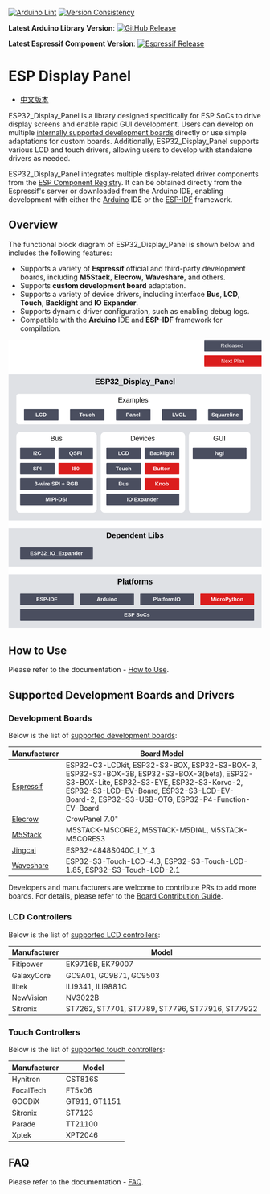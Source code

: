[![Arduino Lint](https://github.com/esp-arduino-libs/ESP32_Display_Panel/actions/workflows/arduino_lint.yml/badge.svg)](https://github.com/esp-arduino-libs/ESP32_Display_Panel/actions/workflows/arduino_lint.yml) [![Version Consistency](https://github.com/esp-arduino-libs/ESP32_Display_Panel/actions/workflows/check_lib_versions.yml/badge.svg)](https://github.com/esp-arduino-libs/ESP32_Display_Panel/actions/workflows/check_lib_versions.yml)

**Latest Arduino Library Version**: [![GitHub Release](https://img.shields.io/github/v/release/esp-arduino-libs/ESP32_Display_Panel)](https://github.com/esp-arduino-libs/ESP32_Display_Panel/releases)

**Latest Espressif Component Version**: [![Espressif Release](https://components.espressif.com/components/espressif/esp32_display_panel/badge.svg)](https://components.espressif.com/components/espressif/esp32_display_panel)

# ESP Display Panel

* [中文版本](./README_CN.md)

ESP32_Display_Panel is a library designed specifically for ESP SoCs to drive display screens and enable rapid GUI development. Users can develop on multiple [internally supported development boards](#Development-Boards) directly or use simple adaptations for custom boards. Additionally, ESP32_Display_Panel supports various LCD and touch drivers, allowing users to develop with standalone drivers as needed.

ESP32_Display_Panel integrates multiple display-related driver components from the [ESP Component Registry](https://components.espressif.com/). It can be obtained directly from the Espressif's server or downloaded from the Arduino IDE, enabling development with either the [Arduino](https://github.com/espressif/arduino-esp32) IDE or the [ESP-IDF](https://github.com/espressif/esp-idf) framework.

## Overview

The functional block diagram of ESP32_Display_Panel is shown below and includes the following features:

- Supports a variety of **Espressif** official and third-party development boards, including **M5Stack**, **Elecrow**, **Waveshare**, and others.
- Supports **custom development board** adaptation.
- Supports a variety of device drivers, including interface **Bus**, **LCD**, **Touch**, **Backlight** and **IO Expander**.
- Supports dynamic driver configuration, such as enabling debug logs.
- Compatible with the **Arduino** IDE and **ESP-IDF** framework for compilation.

<div align="center"><img src="docs/_static/block_diagram.png" alt ="Block Diagram" width="600"></div>

## How to Use

Please refer to the documentation - [How to Use](./docs/How_To_Use.md).

## Supported Development Boards and Drivers

### Development Boards

Below is the list of [supported development boards](docs/Board_Instructions.md):

| **Manufacturer** | **Board Model** |
| ---------------- | --------------- |
| [Espressif](docs/Board_Instructions.md#espressif) | ESP32-C3-LCDkit, ESP32-S3-BOX, ESP32-S3-BOX-3, ESP32-S3-BOX-3B, ESP32-S3-BOX-3(beta), ESP32-S3-BOX-Lite, ESP32-S3-EYE, ESP32-S3-Korvo-2, ESP32-S3-LCD-EV-Board, ESP32-S3-LCD-EV-Board-2, ESP32-S3-USB-OTG, ESP32-P4-Function-EV-Board |
| [Elecrow](docs/Board_Instructions.md#elecrow) | CrowPanel 7.0" |
| [M5Stack](docs/Board_Instructions.md#m5stack) | M5STACK-M5CORE2, M5STACK-M5DIAL, M5STACK-M5CORES3 |
| [Jingcai](docs/Board_Instructions.md#shenzhen-jingcai-intelligent) | ESP32-4848S040C_I_Y_3 |
| [Waveshare](docs/Board_Instructions.md#waveshare) | ESP32-S3-Touch-LCD-4.3, ESP32-S3-Touch-LCD-1.85, ESP32-S3-Touch-LCD-2.1 |

Developers and manufacturers are welcome to contribute PRs to add more boards. For details, please refer to the [Board Contribution Guide](./docs/Board_Contribution_Guide.md).

### LCD Controllers

Below is the list of [supported LCD controllers](docs/LCD_Controllers.md):

| **Manufacturer** | **Model** |
| ---------------- | --------- |
| Fitipower | EK9716B, EK79007 |
| GalaxyCore | GC9A01, GC9B71, GC9503 |
| Ilitek | ILI9341, ILI9881C |
| NewVision | NV3022B |
| Sitronix | ST7262, ST7701, ST7789, ST7796, ST77916, ST77922 |

### Touch Controllers

Below is the list of [supported touch controllers](docs/Touch_Controllers.md):

| **Manufacturer** | **Model** |
| ---------------- | --------- |
| Hynitron | CST816S |
| FocalTech | FT5x06 |
| GOODiX | GT911, GT1151 |
| Sitronix | ST7123 |
| Parade | TT21100 |
| Xptek | XPT2046 |

## FAQ

Please refer to the documentation - [FAQ](./docs/FAQ.md).

